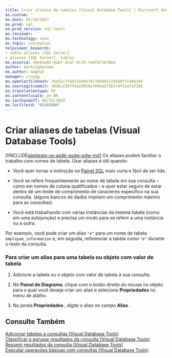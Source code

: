 ```yaml
---
title: Criar aliases de tabelas (Visual Database Tools) | Microsoft Docs
ms.custom: ''
ms.date: 01/19/2017
ms.prod: sql
ms.prod_service: sql-tools
ms.reviewer: ''
ms.technology: ssms
ms.topic: conceptual
helpviewer_keywords:
- table aliases [SQL Server]
- aliases [SQL Server], tables
ms.assetid: 49e61e85-8abf-4ca7-8c70-7e9f8f1078bd
author: markingmyname
ms.author: maghan
manager: craigg
ms.openlocfilehash: 76e51c7f4473a4b979c768b921785d8f3c404394
ms.sourcegitcommit: 3026c22b7fba19059a769ea5f367c4f51efaf286
ms.translationtype: HT
ms.contentlocale: pt-BR
ms.lasthandoff: 06/15/2019
ms.locfileid: "65102084"
---
```

# <a name="create-table-aliases-visual-database-tools"></a>Criar aliases de tabelas (Visual Database Tools)
[!INCLUDE[appliesto-ss-asdb-asdw-pdw-md](../../includes/appliesto-ss-asdb-asdw-pdw-md.md)]
Os aliases podem facilitar o trabalho com nomes de tabela. Usar aliases é útil quando:  
  
-   Você quer tornar a instrução no [Painel SQL](../../ssms/visual-db-tools/sql-pane-visual-database-tools.md) mais curta e fácil de ser lida.  
  
-   Você se refere frequentemente ao nome de tabela em sua consulta – como em nomes de coluna qualificados – e quer estar seguro de estar dentro de um limite de comprimento de caracteres específico na sua consulta. (alguns bancos de dados impõem um comprimento máximo para as consultas).  
  
-   Você está trabalhando com várias instâncias da mesma tabela (como em uma autojunção) e precisa um modo para se referir a uma instância ou a outra.  
  
Por exemplo, você pode criar um alias `"e"` para um nome de tabela `employee_information` e, em seguida, referenciar a tabela como `"e"` durante o resto da consulta.  
  
### <a name="to-create-an-alias-for-a-table-or-table-valued-object"></a>Para criar um alias para uma tabela ou objeto com valor de tabela  
  
1.  Adicione a tabela ou o objeto com valor de tabela à sua consulta.  
  
2.  No **Painel de Diagrama**, clique com o botão direito do mouse no objeto para o qual você deseja criar um alias e selecione **Propriedades** no menu de atalho.  
  
3.  Na janela **Propriedades** , digite o alias no campo **Alias** .  
  
## <a name="see-also"></a>Consulte Também  
[Adicionar tabelas a consultas &#40;Visual Database Tools&#41;](../../ssms/visual-db-tools/add-tables-to-queries-visual-database-tools.md)  
[Classificar e agrupar resultados da consulta &#40;Visual Database Tools&#41;](../../ssms/visual-db-tools/sort-and-group-query-results-visual-database-tools.md)  
[Resumir resultados da consulta &#40;Visual Database Tools&#41;](../../ssms/visual-db-tools/summarize-query-results-visual-database-tools.md)  
[Executar operações básicas com consultas &#40;Visual Database Tools&#41;](../../ssms/visual-db-tools/perform-basic-operations-with-queries-visual-database-tools.md)  
  
